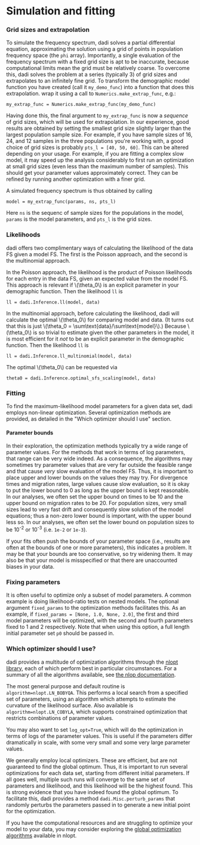 # Simulation and fitting

### Grid sizes and extrapolation

To simulate the frequency spectrum, dadi solves a partial differential equation, approximating the solution using a grid of points in population frequency space (the `phi` array). Importantly, a single evaluation of the frequency spectrum with a fixed grid size is apt to be inaccurate, because computational limits mean the grid must be relatively coarse. To overcome this, dadi solves the problem at a series (typically 3) of grid sizes and extrapolates to an infinitely fine grid. To transform the demographic model function you have created (call it `my_demo_func`) into a function that does this extrapolation. wrap it using a call to `Numerics.make_extrap_func`, e.g.:

	my_extrap_func = Numerics.make_extrap_func(my_demo_func)

Having done this, the final argument to `my_extrap_func` is now a *sequence* of grid sizes, which will be used for extrapolation. In our experience, good results are obtained by setting the smallest grid size slightly larger than the largest population sample size. For example, if you have sample sizes of 16, 24, and 12 samples in the three populations you're working with, a good choice of grid sizes is probably `pts_l = [40, 50, 60]`. This can be altered depending on your usage. For example, if you are fitting a complex slow model, it may speed up the analysis considerably to first run an optimization at small grid sizes (even less than the maximum number of samples). This should get your parameter values approximately correct. They can be refined by running another optimization with a finer grid.

A simulated frequency spectrum is thus obtained by calling

	model = my_extrap_func(params, ns, pts_l)

Here `ns` is the sequenc of sample sizes for the populations in the model, `params` is the model parameters, and `pts_l` is the grid sizes.

### Likelihoods

dadi offers two complimentary ways of calculating the likelihood of the data FS given a model FS. The first is the Poisson approach, and the second is the multinomial approach.

In the Poisson approach, the likelihood is the product of Poisson likelihoods for each entry in the data FS, given an expected value from the model FS. This approach is relevant if \\(\theta_0\\) is an explicit parameter in your demographic function. Then the likelihood `ll` is 

	ll = dadi.Inference.ll(model, data)

In the multinomial approach, before calculating the likelihood, dadi will calculate the optimal \\(\theta_0\\) for comparing model and data. (It turns out that this is just \\(\theta_0 = \sum\text{data}/\sum\text{model}\\).) Because \\(\theta_0\\) is so trivial to estimate given the other parameters in the model, it is most efficient for it *not* to be an explicit parameter in the demographic function. Then the likelihood `ll` is

	ll = dadi.Inference.ll_multinomial(model, data)

The optimal \\(\theta_0\\) can be requested via

	theta0 = dadi.Inference.optimal_sfs_scaling(model, data)

### Fitting

To find the maximum-likelihood model parameters for a given data set, dadi employs non-linear optimization. Several optimization methods are provided, as detailed in the "Which optimizer should I use" section.

#### Parameter bounds

In their exploration, the optimization methods typically try a wide range of parameter values. For the methods that work in terms of log parameters, that range can be very wide indeed. As a consequence, the algorithms may sometimes try parameter values that are very far outside the feasible range and that cause *very* slow evaluation of the model FS. Thus, it is important to place upper and lower bounds on the values they may try. For divergence times and migration rates, large values cause slow evaluation, so it is okay to put the lower bound to 0 as long as the upper bound is kept reasonable. In our analyses, we often set the upper bound on times to be 10 and the upper bound on migration rates to be 20. For population sizes, very small sizes lead to very fast drift and consequently slow solution of the model equations; thus a non-zero lower bound is important, with the upper bound less so. In our analyses, we often set the lower bound on population sizes to be 10<sup>-2</sup> or 10<sup>-3</sup> (i.e. `1e-2` or `1e-3`).

If your fits often push the bounds of your parameter space (i.e., results are often at the bounds of one or more parameters), this indicates a problem. It may be that your bounds are too conservative, so try widening them. It may also be that your model is misspecified or that there are unaccounted biases in your data.

### Fixing parameters

It is often useful to optimize only a subset of model parameters. A common example is doing likelihood-ratio tests on nested models. The optional argument `fixed_params` to the optimization methods facilitates this. As an example, if `fixed_params = [None, 1.0, None, 2.0]`, the first and third model parameters will be optimized, with the second and fourth parameters fixed to 1 and 2 respectively. Note that when using this option, a full length initial parameter set `p0` should be passed in.

### Which optimizer should I use?

dadi provides a multitude of optimization algorithms through the [nlopt library](https://nlopt.readthedocs.io/), each of which perform best in particular circumstances. For a summary of all the algorithms available, see [the nlop documentation](https://nlopt.readthedocs.io/en/latest/NLopt_Algorithms/).

The most general purpose and default routine is `algorithm=nlopt.LN_BOBYQA`. This performs a local search from a specified set of parameters, using an algorithm which attempts to estimate the curvature of the likelihood surface. Also available is `algorithm=nlopt.LN_COBYLA`, which supports constrained optimization that restricts combinations of parameter values.

You may also want to set `log_opt=True`, which will do the optimization in terms of logs of the parameter values. This is useful
if the parameters differ dramatically in scale, with some very small and some very large parameter values.

We generally employ local optimizers. These are efficient, but are not guaranteed to find the global optimum. Thus, it is important to run several optimizations for each data set, starting from different initial parameters. If all goes well, multiple such runs will converge to the same set of parameters and likelihood, and this likelihood will be the highest found. This is strong evidence that you have indeed found the global optimum. To facilitate this, dadi provides a method `dadi.Misc.perturb_params` that randomly perturbs the parameters passed in to generate a new initial point for the optimization. 

If you have the computational resources and are struggling to optimize your model to your data, you may consider exploring the [global optimization algorithms](https://nlopt.readthedocs.io/en/latest/NLopt_Algorithms/#global-optimization) available in nlopt.